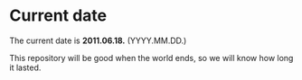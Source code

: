 # Current date

The current date is **2011.06.18.** (YYYY.MM.DD.)

This repository will be good when the world ends, so we will know how long it lasted.